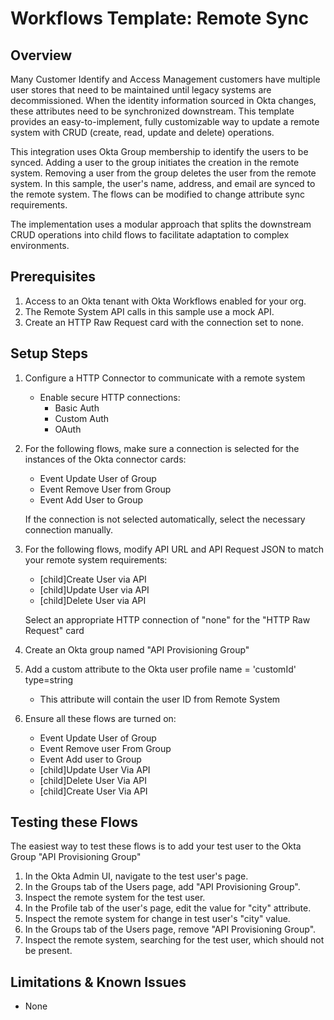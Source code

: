 # Workflows Template: Remote Sync 


## Overview

Many Customer Identify and Access Management customers have multiple user stores that need to be maintained until legacy systems are decommissioned. When the identity information sourced in Okta changes, these attributes need to be synchronized downstream. This template provides an easy-to-implement, fully customizable way to update a remote system with CRUD (create, read, update and delete) operations.

This integration uses Okta Group membership to identify the users to be synced. Adding a user to the group initiates the creation in the remote system. Removing a user from the group deletes the user from the remote system.
In this sample, the user's name, address, and email are synced to the remote system. The flows can be modified to change attribute sync requirements. 

The implementation uses a modular approach that splits the downstream CRUD operations into child flows to facilitate adaptation to complex environments.

## Prerequisites

1.   Access to an Okta tenant with Okta Workflows enabled for your org.
2.   The Remote System API calls in this sample use a mock API. 
3.   Create an HTTP Raw Request card with the connection set to none.


## Setup Steps

1. Configure a HTTP Connector to communicate with a remote system
    * Enable secure HTTP connections:
      * Basic Auth
      * Custom Auth
      * OAuth
2. For the following flows, make sure a connection is selected for the instances of the Okta connector cards:
    * Event Update User of Group
    * Event Remove User from Group
    * Event Add User to Group
    
    If the connection is not selected automatically, select the necessary connection manually.
3. For the following flows, modify API URL and API Request JSON to match your remote system requirements:
    * [child]Create User via API
    * [child]Update User via API
    * [child]Delete User via API
    
   Select an appropriate HTTP connection of "none" for the "HTTP Raw Request" card
4. Create an Okta group named "API Provisioning Group"
5. Add a custom attribute to the Okta user profile name = 'customId' type=string
   * This attribute will contain the user ID from Remote System
6. Ensure all these flows are turned on:
    *   Event Update User of Group
    *   Event Remove user From Group
    *   Event Add user to Group
    *   [child]Update User Via API
    *   [child]Delete User Via API
    *   [child]Create User Via API


## Testing these Flows

The easiest way to test these flows is to add your test user to the Okta Group "API Provisioning Group"

1. In the Okta Admin UI, navigate to the test user's page.
2. In the Groups tab of the Users page, add "API Provisioning Group".
3. Inspect the remote system for the test user.
4. In the Profile tab of the user's page, edit the value for "city" attribute.
5. Inspect the remote system for change in test user's "city" value.
6. In the Groups tab of the Users page, remove "API Provisioning Group".
7. Inspect the remote system, searching for the test user, which should not be present.


## Limitations & Known Issues
*   None
